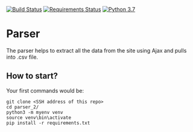 [![Build Status](https://travis-ci.org/sergiishevchenko/parser-ajax.svg?branch=master)](https://travis-ci.org/sergiishevchenko/parser-ajax)
[![Requirements Status](https://requires.io/github/sergiishevchenko/parser-ajax/requirements.svg?branch=master)](https://requires.io/github/sergiishevchenko/parser-ajax/requirements/?branch=master)
[![Python 3.7](https://img.shields.io/badge/python-3.7-blue.svg)](https://www.python.org/downloads/release/python-374/)

# Parser

The parser helps to extract all the data from the site using Ajax and pulls into .csv file.

## How to start?
Your first commands would be:
```
git clone <SSH address of this repo>
cd parser_2/
python3 -m myenv venv
source venv\bin\activate
pip install -r requirements.txt
```
